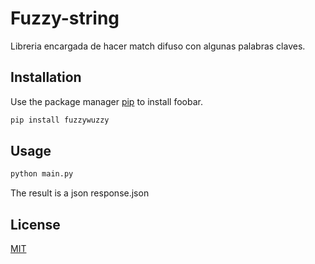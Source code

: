 # Fuzzy-string

Libreria encargada de hacer match difuso con algunas palabras claves.

## Installation

Use the package manager [pip](https://pip.pypa.io/en/stable/) to install foobar.

```bash
pip install fuzzywuzzy
```

## Usage

```bash
python main.py
```

The result is a json response.json

## License

[MIT](https://choosealicense.com/licenses/mit/)
